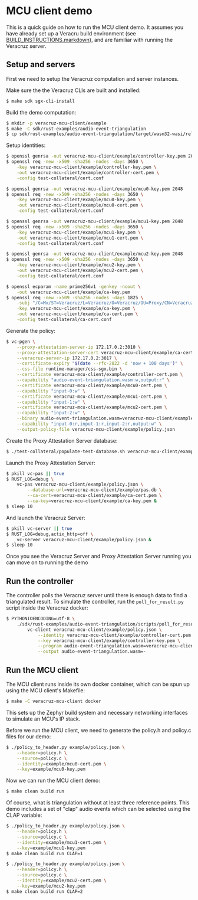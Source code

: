 
# MCU client demo

This is a quick guide on how to run the MCU client demo. It assumes you have
already set up a Veracru build environment (see [BUILD_INSTRUCTIONS.markdown](../BUILD_INSTRUCTIONS.markdown)),
and are familiar with running the Veracruz server.


## Setup and servers

First we need to setup the Veracruz computation and server instances.

Make sure the the Veracruz CLIs are built and installed:

``` bash server
$ make sdk sgx-cli-install
```

Build the demo computation:

``` bash server
$ mkdir -p veracruz-mcu-client/example
$ make -C sdk/rust-examples/audio-event-triangulation
$ cp sdk/rust-examples/audio-event-triangulation/target/wasm32-wasi/release/audio-event-triangulation.wasm veracruz-mcu-client/example/audio-event-triangulation.wasm
```

Setup identities:

``` bash server
$ openssl genrsa -out veracruz-mcu-client/example/controller-key.pem 2048
$ openssl req -new -x509 -sha256 -nodes -days 3650 \
    -key veracruz-mcu-client/example/controller-key.pem \
    -out veracruz-mcu-client/example/controller-cert.pem \
    -config test-collateral/cert.conf

$ openssl genrsa -out veracruz-mcu-client/example/mcu0-key.pem 2048
$ openssl req -new -x509 -sha256 -nodes -days 3650 \
    -key veracruz-mcu-client/example/mcu0-key.pem \
    -out veracruz-mcu-client/example/mcu0-cert.pem \
    -config test-collateral/cert.conf

$ openssl genrsa -out veracruz-mcu-client/example/mcu1-key.pem 2048
$ openssl req -new -x509 -sha256 -nodes -days 3650 \
    -key veracruz-mcu-client/example/mcu1-key.pem \
    -out veracruz-mcu-client/example/mcu1-cert.pem \
    -config test-collateral/cert.conf

$ openssl genrsa -out veracruz-mcu-client/example/mcu2-key.pem 2048
$ openssl req -new -x509 -sha256 -nodes -days 3650 \
    -key veracruz-mcu-client/example/mcu2-key.pem \
    -out veracruz-mcu-client/example/mcu2-cert.pem \
    -config test-collateral/cert.conf

$ openssl ecparam -name prime256v1 -genkey -noout \
    -out veracruz-mcu-client/example/ca-key.pem
$ openssl req -new -x509 -sha256 -nodes -days 1825 \
    -subj "/C=Mx/ST=Veracruz/L=Veracruz/O=Veracruz/OU=Proxy/CN=VeracruzProxyServer" \
    -key veracruz-mcu-client/example/ca-key.pem \
    -out veracruz-mcu-client/example/ca-cert.pem \
    -config test-collateral/ca-cert.conf
```

Generate the policy:

``` bash server
$ vc-pgen \
    --proxy-attestation-server-ip 172.17.0.2:3010 \
    --proxy-attestation-server-cert veracruz-mcu-client/example/ca-cert.pem \
    --veracruz-server-ip 172.17.0.2:3017 \
    --certificate-expiry "$(date --rfc-2822 -d 'now + 100 days')" \
    --css-file runtime-manager/css-sgx.bin \
    --certificate veracruz-mcu-client/example/controller-cert.pem \
    --capability "audio-event-triangulation.wasm:w,output:r" \
    --certificate veracruz-mcu-client/example/mcu0-cert.pem \
    --capability "input-0:w" \
    --certificate veracruz-mcu-client/example/mcu1-cert.pem \
    --capability "input-1:w" \
    --certificate veracruz-mcu-client/example/mcu2-cert.pem \
    --capability "input-2:w" \
    --binary audio-event-triangulation.wasm=veracruz-mcu-client/example/audio-event-triangulation.wasm \
    --capability "input-0:r,input-1:r,input-2:r,output:w" \
    --output-policy-file veracruz-mcu-client/example/policy.json
```

Create the Proxy Attestation Server database:

``` bash server
$ ./test-collateral/populate-test-database.sh veracruz-mcu-client/example/pas.db
```

Launch the Proxy Attestation Server:

``` bash server
$ pkill vc-pas || true
$ RUST_LOG=debug \
    vc-pas veracruz-mcu-client/example/policy.json \
        --database-url=veracruz-mcu-client/example/pas.db \
        --ca-cert=veracruz-mcu-client/example/ca-cert.pem \
        --ca-key=veracruz-mcu-client/example/ca-key.pem &
$ sleep 10
```

And launch the Veracruz Server:

``` bash server
$ pkill vc-server || true
$ RUST_LOG=debug,actix_http=off \
    vc-server veracruz-mcu-client/example/policy.json &
$ sleep 10
```

Once you see the Veracruz Server and Proxy Attestation Server running
you can move on to running the demo

## Run the controller

The controller polls the Veracruz server until there is enough data to
find a triangulated result. To simulate the controller, run the
`poll_for_result.py` script inside the Veracruz docker:

``` bash server
$ PYTHONIOENCODING=utf-8 \
    ./sdk/rust-examples/audio-event-triangulation/scripts/poll_for_result.py \
        vc-client veracruz-mcu-client/example/policy.json \
            --identity veracruz-mcu-client/example/controller-cert.pem \
            --key veracruz-mcu-client/example/controller-key.pem \
            --program audio-event-triangulation.wasm=veracruz-mcu-client/example/audio-event-triangulation.wasm \
            --output audio-event-triangulation.wasm=-
```


## Run the MCU client

The MCU client runs inside its own docker container, which can be spun
up using the MCU client's Makefile:

``` bash docker
$ make -C veracruz-mcu-client docker
```

This sets up the Zephyr build system and necessary networking interfaces
to simulate an MCU's IP stack.

Before we run the MCU client, we need to generate the policy.h and policy.c
files for our demo:

``` bash client
$ ./policy_to_header.py example/policy.json \
    --header=policy.h \
    --source=policy.c \
    --identity=example/mcu0-cert.pem \
    --key=example/mcu0-key.pem
```

Now we can run the MCU client demo:

``` bash client
$ make clean build run
```

Of course, what is triangulation without at least three reference points. This
demo includes a set of "clap" audio events which can be selected using
the CLAP variable:

``` bash client
$ ./policy_to_header.py example/policy.json \
    --header=policy.h \
    --source=policy.c \
    --identity=example/mcu1-cert.pem \
    --key=example/mcu1-key.pem
$ make clean build run CLAP=1
```

``` bash client
$ ./policy_to_header.py example/policy.json \
    --header=policy.h \
    --source=policy.c \
    --identity=example/mcu2-cert.pem \
    --key=example/mcu2-key.pem
$ make clean build run CLAP=2
```

